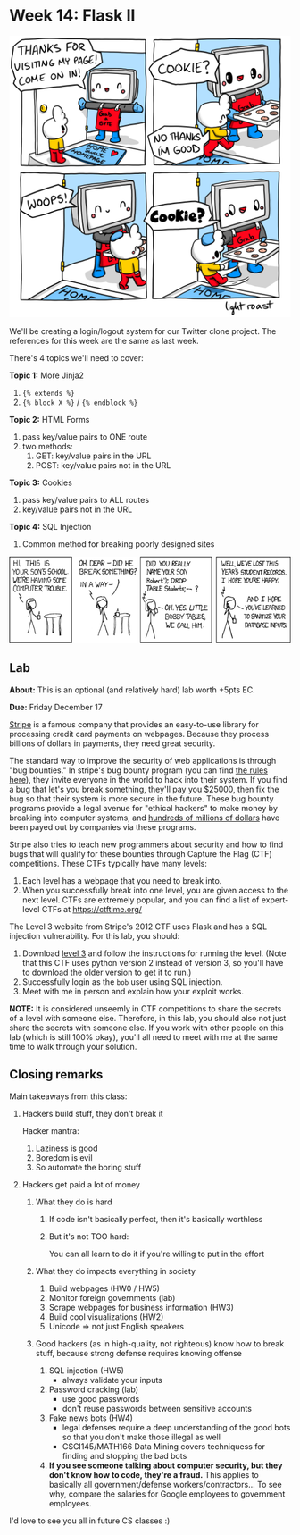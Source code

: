 # Week 14: Flask II

<center>
<img width=600px src=lkiuta60nio31.jpg />
</center>

We'll be creating a login/logout system for our Twitter clone project.
The references for this week are the same as last week.

There's 4 topics we'll need to cover:

**Topic 1:** More Jinja2

1. `{% extends %}`
1. `{% block X %}` / `{% endblock %}`

**Topic 2:** HTML Forms

1. pass key/value pairs to ONE route
1. two methods:
    1. GET: key/value pairs in the URL
    1. POST: key/value pairs not in the URL

**Topic 3:** Cookies

1. pass key/value pairs to ALL routes
1. key/value pairs not in the URL

**Topic 4:** SQL Injection

1. Common method for breaking poorly designed sites

<img src=exploits_of_a_mom.png width=600px>

## Lab

**About:**
This is an optional (and relatively hard) lab worth +5pts EC.

**Due:**
Friday December 17

[Stripe](https://stripe.com/) is a famous company that provides an easy-to-use library for processing credit card payments on webpages.
Because they process billions of dollars in payments,
they need great security.

The standard way to improve the security of web applications is through "bug bounties."
In stripe's bug bounty program (you can find [the rules here](https://hackerone.com/stripe?type=team)),
they invite everyone in the world to hack into their system.
If you find a bug that let's you break something,
they'll pay you $25000,
then fix the bug so that their system is more secure in the future.
These bug bounty programs provide a legal avenue for "ethical hackers" to make money by breaking into computer systems,
and [hundreds of millions of dollars](https://www.zdnet.com/article/hackerones-2020-top-10-public-bug-bounty-programs/) have been payed out by companies via these programs.

Stripe also tries to teach new programmers about security and how to find bugs that will qualify for these bounties through Capture the Flag (CTF) competitions.
These CTFs typically have many levels:
1. Each level has a webpage that you need to break into.
2. When you successfully break into one level, you are given access to the next level.
CTFs are extremely popular, and you can find a list of expert-level CTFs at https://ctftime.org/

The Level 3 website from Stripe's 2012 CTF uses Flask and has a SQL injection vulnerability.
For this lab, you should:
1. Download [level 3](https://github.com/stripe-ctf/stripe-ctf-2.0/tree/master/levels/3) and follow the instructions for running the level.
   (Note that this CTF uses python version 2 instead of version 3, so you'll have to download the older version to get it to run.)
1. Successfully login as the `bob` user using SQL injection.
1. Meet with me in person and explain how your exploit works.

**NOTE:**
It is considered unseemly in CTF competitions to share the secrets of a level with someone else.
Therefore, in this lab, you should also not just share the secrets with someone else.
If you work with other people on this lab (which is still 100% okay),
you'll all need to meet with me at the same time to walk through your solution.

## Closing remarks

Main takeaways from this class:

1. Hackers build stuff, they don't break it

   Hacker mantra:
    1. Laziness is good
    1. Boredom is evil
    1. So automate the boring stuff

1. Hackers get paid a lot of money

    1. What they do is hard
        1. If code isn't basically perfect, then it's basically worthless
        1. But it's not TOO hard:
           
           You can all learn to do it if you're willing to put in the effort

    1. What they do impacts everything in society
        1. Build webpages (HW0 / HW5)
        1. Monitor foreign governments (lab)
        1. Scrape webpages for business information (HW3)
        1. Build cool visualizations (HW2)
        1. Unicode => not just English speakers

    1. Good hackers (as in high-quality, not righteous) know how to break stuff, because strong defense requires knowing offense
        1. SQL injection (HW5)
            - always validate your inputs
        1. Password cracking (lab)
            - use good passwords
            - don't reuse passwords between sensitive accounts
        1. Fake news bots (HW4)
            - legal defenses require a deep understanding of the good bots so that you don't make those illegal as well
            - CSCI145/MATH166 Data Mining covers techniquess for finding and stopping the bad bots
        1. **If you see someone talking about computer security, but they don't know how to code, they're a fraud.**
           This applies to basically all government/defense workers/contractors...
           To see why, compare the salaries for Google employees to government employees.

I'd love to see you all in future CS classes :)

<!--
Future CS classes
1. CS40 isn't really a "computer science" class; it's a "programming" class

   ```
   programming      : computer science
   grammar          : literature
   dribbling        : basketball
   playing scales   : music
   ```

   CS40 tries to incorporate a lot more of the fun "computer science" and reduce the amount of boring "drills" compared to other intro CS classes

1. I'd love to see you all again in other courses I teach:

   | number | title | description |
   | ------ | ----- | ----------- |
   | CSCI046 | Data Structures | make your code fast |
   | CSCI143 | Big Data        | how Google works<ol><li>web pages that have millions of users</li><li>analyze datasets the size of the entire internet</li></ol> |
   | CSCI145/MATH166 | Data Mining | how to detect/stop fake news bots |

   <img src=cs-math.jpg width=600px />
   -->
